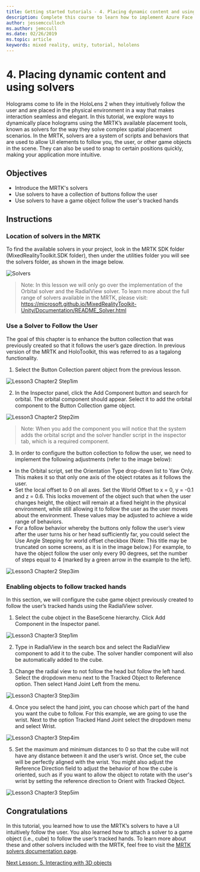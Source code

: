 ```yaml
---
title: Getting started tutorials - 4. Placing dynamic content and using solvers
description: Complete this course to learn how to implement Azure Face Recognition within a mixed reality application.
author: jessemcculloch
ms.author: jemccull
ms.date: 02/26/2019
ms.topic: article
keywords: mixed reality, unity, tutorial, hololens
---
```


# 4. Placing dynamic content and using solvers

Holograms come to life in the HoloLens 2 when they intuitively follow the user and are placed in the physical environment in a way that makes interaction seamless and elegant. In this tutorial, we explore ways to dynamically place holograms using the MRTK’s available placement tools, known as solvers for the way they solve complex spatial placement scenarios. In the MRTK, solvers are a system of scripts and behaviors that are used to allow UI elements to follow you, the user, or other game objects in the scene. They can also be used to snap to certain positions quickly, making your application more intuitive. 

## Objectives

* Introduce the MRTK's solvers
* Use solvers to have a collection of buttons follow the user
* Use solvers to have a game object follow the user's tracked hands

## Instructions

### Location of solvers in the MRTK
 To find the available solvers in your project, look in the MRTK SDK folder (MixedRealityToolkit.SDK folder), then under the utilities folder you will see the solvers folder, as shown in the image below.

![Solvers](images/lesson3_chapter1_step1im.PNG)

>Note: In this lesson we will only go over the implementation of the Orbital solver and the RadialView solver. To learn more about the full range of solvers available in the MRTK, please visit: https://microsoft.github.io/MixedRealityToolkit-Unity/Documentation/README_Solver.html

### Use a Solver to Follow the User
The goal of this chapter is to enhance the button collection that was previously created so that it follows the user’s gaze direction. In previous version of the MRTK and HoloToolkit, this was referred to as a tagalong functionality.

1. Select the Button Collection parent object from the previous lesson.

![Lesson3 Chapter2 Step1im](images/Lesson3_chapter2_step1im.PNG)

2. In the Inspector panel, click the Add Component button and search for orbital. The orbital component should appear. Select it to add the orbital component to the Button Collection game object.

![Lesson3 Chapter2 Step2im](images/Lesson3_Chapter2_step2im.PNG)

>Note: When you add the component you will notice that the system adds the orbital script and the solver handler script in the inspector tab, which is a required component. 

3. In order to configure the button collection to follow the user, we need to implement the following adjustments (refer to the image below):
- In the Orbital script, set the Orientation Type drop-down list to Yaw Only. This makes it so that only one axis of the object rotates as it follows the user.
- Set the local offset to 0 on all axes. Set the World Offset to x = 0, y = -0.1 and z = 0.6. This locks movement of the object such that when the user changes height, the object will remain at a fixed height in the physical environment, while still allowing it to follow the user as the user moves about the environment. These values may be adjusted to achieve a wide range of behaviors.
- For a follow behavior whereby the buttons only follow the user’s view after the user turns his or her head sufficiently far, you could select the Use Angle Stepping for world offset checkbox (Note: This title may be truncated on some screens, as it is in the image below.) For example, to have the object follow the user only every 90 degrees, set the number of steps equal to 4 (marked by a green arrow in the example to the left). 

![Lesson3 Chapter2 Step3im](images/Lesson3_chapter2_step3im.PNG)

### Enabling objects to follow tracked hands

In this section, we will configure the cube game object previously created to follow the user’s tracked hands using the RadialView solver.

1. Select the cube object in the BaseScene hierarchy. Click Add Component in the Inspector panel. 

![Lesson3 Chapter3 Step1im](images/Lesson3_Chapter3_step1im.PNG)

2. Type in RadialView in the search box and select the RadialView component to add it to the cube. The solver handler component will also be automatically added to the cube.

3. Change the radial view to not follow the head but follow the left hand. Select the dropdown menu next to the Tracked Object to Reference option. Then select Hand Joint Left from the menu.

![Lesson3 Chapter3 Step3im](images/Lesson3_chapter3_step3im.PNG)

4. Once you select the hand joint, you can choose which part of the hand you want the cube to follow. For this example, we are going to use the wrist. Next to the option Tracked Hand Joint select the dropdown menu and select Wrist. 

![Lesson3 Chapter3 Step4im](images/Lesson3_chapter3_step4im.PNG)

5. Set the maximum and minimum distances to 0 so that the cube will not have any distance between it and the user’s wrist. Once set, the cube will be perfectly aligned with the wrist. You might also adjust the Reference Direction field to adjust the behavior of how the cube is oriented, such as if you want to allow the object to rotate with the user's wrist by setting the reference direction to Orient with Tracked Object.

![Lesson3 Chapter3 Step5im](images/Lesson3_chapter3_step5im.PNG)

## Congratulations
In this tutorial, you learned how to use the MRTK’s solvers to have a UI intuitively follow the user. You also learned how to attach a solver to a game object (i.e., cube) to follow the user’s tracked hands. To learn more about these and other solvers included with the MRTK, feel free to visit the [MRTK solvers documentation page](https://microsoft.github.io/MixedRealityToolkit-Unity/Documentation/README_Solver.html).

[Next Lesson: 5.	Interacting with 3D objects](mrlearning-base-ch4.md)

